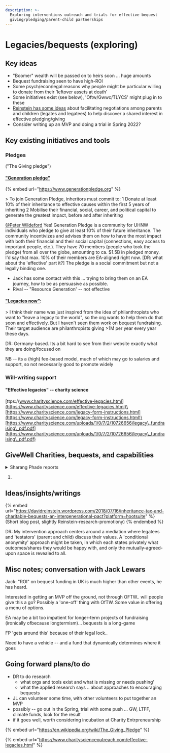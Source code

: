 ```yaml
---
description: >-
  Exploring interventions outreach and trials for effective bequest
  giving/pledging/parent-child partnerships
---
```


# Legacies/bequests (exploring)

## Key ideas

* "Boomer" wealth will be passed on to heirs soon ... huge amounts
* Bequest fundraising seen to have high-ROI
* Some psych/econ/legal reasons why people might be particular willing to donate from their 'leftover assets at death'
* Some initiatives exist (see below), 'Oftw/Gwwc/TLYCS' might plug in to these
* [Reinstein has some ideas](https://davidreinstein.wordpress.com/2018/07/16/inheritance-tax-and-charitable-bequests-an-intergenerational-pact/?platform=hootsuite) about facilitating negotiations among parents and children (legates and legatees) to help discover a shared interest in effective pledging/giving
* Consider writing up an MVP and doing a trial in Spring 2022?

##

## Key existing initiatives and tools

### Pledges

("The Giving pledge")

#### ["Generation pledge"](https://www.generationpledge.org)

{% embed url="https://www.generationpledge.org" %}

\> To join Generation Pledge, inheritors must commit to: 1 Donate at least 10% of their inheritance to effective causes within the first 5 years of inheriting 2 Mobilise their financial, social, career, and political capital to generate the greatest impact, before and after inheriting

[@Peter Wildeford](https://rethinkpriorities.slack.com/team/U019CL8FK4H) Yes! Generation Pledge is a community for UHNW individuals who pledge to give at least 10% of their future inheritance. The community incentivizes and advises them on how to have the most impact with both their financial and their social capital (connections, easy access to important people, etc.). They have 70 members (people who took the pledge) from all over the globe, amounting to ca. $1.5B in pledged money. I'd say that max. 10% of their members are EA-aligned right now. \[DR: what about the 'effective' part it?] The pledge is a social commitment but not a legally binding one.

* Jack has some contact with this ... trying to bring them on an EA journey, how to be as persuasive as possible.
* Rival -- "Resource Generation' -- not effective

#### ["Legacies now"](https://legacies-now.de/en):

\> I think their name was just inspired from the idea of philanthropists who want to "leave a legacy to the world", so the org wants to help them do that soon and effectively. But I haven't seen them work on bequest fundraising. Their target audience are philanthropists giving >1M per year every year these days.

DR: Germany-based. Its a bit hard to see from their website exactly what they are doing/focused on

NB -- its a (high) fee-based model, much of which may go to salaries and support, so not necessarily good to promote widely

### Will-writing support

#### "Effective legacies" -- charity science

[ttps://www.charityscience.com/effective-legacies.html](https://www.charityscience.com/effective-legacies.html)\
[https://www.charityscience.com/legacy-form-instructions.html](https://www.charityscience.com/legacy-form-instructions.html)\
[https://www.charityscience.com/uploads/1/0/7/2/10726656/legacy\_fundraising\_pdf.pdf](https://www.charityscience.com/uploads/1/0/7/2/10726656/legacy\_fundraising\_pdf.pdf)

## GiveWell Charities, bequests, and capabilities

<details>

<summary>Sharang Phade reports</summary>

1. Most GiveWell-recommended charities accept bequests, but put nearly no effort into cultivating them or advertising them. These charities haven't seen much historical demand for this type of giving, particularly since many of these charities are newer and don't have the brand recognition of an org like Red Cross.
2. GiveWell itself, however, has planned giving project that they recently kicked off to provide more information (and possibly proactively advertise) their ability to accept bequests. This is in part a response to the \~$50M in bequest pledges they got over the last two years.
3. All in all, it probably makes sense for re-granting orgs to be accepting bequests more so than implementers directly, since global priorities may shift, and orgs like GiveWell are likely to be more resilient.
4. In speaking with Maggie Lloydhauser from the GiveWell team, we thought it could be worth pushing the strategy of considering bequests to other meta-orgs like one for the world, giving what we can, etc.
5. Finally, it doesn't seem like there's much of a technical challenge here; services like FreeWill already exist, and tracking the relatively small number of bequest pledges seems easy enough for GiveWell to handle.&#x20;

</details>

1.

&#x20;

## Ideas/insights/writings

{% embed url="https://davidreinstein.wordpress.com/2018/07/16/inheritance-tax-and-charitable-bequests-an-intergenerational-pact?platform=hootsuite" %}
(Short blog post, slightly Reinstein-research-promotiony)
{% endembed %}

DR: My intervention approach centers around a mediation where legatees and 'testators' (parent and child) discuss their values. A 'conditional anonymity' approach might be taken, in which each states privately what outcomes/shares they would be happy with, and only the mutually-agreed-upon space is revealed to all.

## Misc notes; conversation with Jack Lewars

Jack: "ROI" on bequest funding in UK is much higher than other events, he has heard.

Interested in getting an MVP off the ground, not through OFTW.. will people give this a go? Possibly a 'one-off' thing with OfTW. Some value in offering a menu of options.

EA may be a bit too impatient for longer-term projects of fundraising (ironically ofbecause longtermism)... bequests is a long-game

FP 'gets around this' because of their legal lock..

Need to have a vehicle -- and a fund that dynamically determines where it goes

## **Going forward plans/to do**

* DR to do research
  * what orgs and tools exist and what is missing or needs pushing’
  * what the applied research says .. about approaches to encouraging bequests
* JL can volunteer some time, with other volunteers to put together an MVP
* possibly -- go out in the Spring, trial with some push ... GW, LTFF, climate funds, look for the result
* if it goes well, worth considering incubation at Charity Entrpreneurship

{% embed url="https://en.wikipedia.org/wiki/The_Giving_Pledge" %}

{% embed url="https://www.charityscienceoutreach.com/effective-legacies.html" %}
